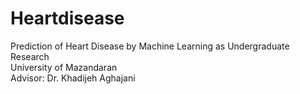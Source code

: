 # Heartdisease
Prediction of Heart Disease by Machine Learning as Undergraduate Research <br />
University of Mazandaran<br />
Advisor: Dr. Khadijeh Aghajani
